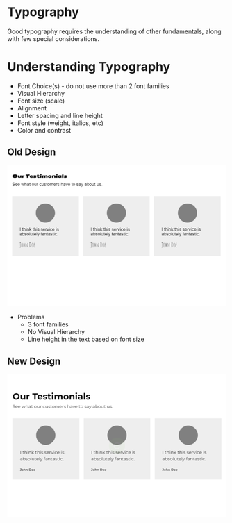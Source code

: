 # Typography

Good typography requires the understanding of other fundamentals, along with few special considerations.

# Understanding Typography

- Font Choice(s) - do not use more than 2 font families
- Visual Hierarchy
- Font size (scale)
- Alignment
- Letter spacing and line height
- Font style (weight, italics, etc)
- Color and contrast

## Old Design

![](../images/typography-old-design.png)

- Problems
  - 3 font families
  - No Visual Hierarchy
  - Line height in the text based on font size

## New Design

![](../images/typography-new-design.png)
